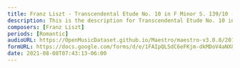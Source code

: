 ```yaml
---
title: Franz Liszt - Transcendental Etude No. 10 in F Minor S. 139/10 (1)
description: This is the description for Transcendental Etude No. 10 in F Minor S. 139/10 by Franz Liszt
composers: [Franz Liszt]
periods: [Romantic]
audioURL: https://OpenMusicDataset.github.io/Maestro/maestro-v3.0.0/2018/MIDI-Unprocessed_Recital17-19_MID--AUDIO_19_R1_2018_wav--3.midi
formURL: https://docs.google.com/forms/d/e/1FAIpQLSdC6eFKjm-dkMDoV4aNX8EY9rqt7jGXOYEyRZEb_R27quShnQ/viewform
date: 2021-08-08T07:43:13-06:00
---
```

